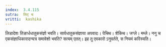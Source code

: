 ```yaml
---
index:  3.4.115
sutra:  लिट् च
vritti:  kashika 
---
```


लिडादेशः तिङार्धधातुकसंज्ञो भवति। सार्वधातुकसंज्ञाया अपवादः। पेचिथ। शेकिथ। जग्ले। मम्ले। ननु च एकसंज्ञाधिकारादन्यत्र समावेशो भवति? सत्यम् एतत्। इह तु एवकारो ऽनुवर्तते, स नियमं करिस्यति।


